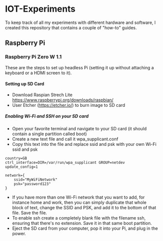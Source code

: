 # IOT-Experiments
To keep track of all my experiments with different hardware and software, I created this repository that contains a couple of "how-to" guides.

## Raspberry Pi
### Raspberry Pi Zero W 1.1
These are the steps to set up headless Pi (setting it up without attaching a keyboard or a HDMI screen to it).
#### Setting up SD Card
* Download Raspian Strech Lite https://www.raspberrypi.org/downloads/raspbian/
* User Etcher (https://etcher.io/) to burn image to SD card
##### Enabling Wi-Fi and SSH on your SD card
* Open your favorite terminal and navigate to your SD card (it should contain a single partition called boot)
* Create a new text file and call it wpa_supplicant.conf
* Copy this text into the file and replace ssid and psk with your own Wi-Fi ssid and psk
```
country=GB
ctrl_interface=DIR=/var/run/wpa_supplicant GROUP=netdev
update_config=1

network={
    ssid="MyWiFiNetwork"
    psk="password123"
}
```
* If you have more than one Wi-Fi network that you want to add, for instance home and work, then you can simply duplicate that whole block of text, change the SSID and PSK, and add it to the bottom of that file. Save the file.
* To enable ssh create a completely blank file with the filename ssh, ensuring that there's no extension. Save it in that same boot partition.
* Eject the SD card from your computer, pop it into your Pi, and plug in the power.

